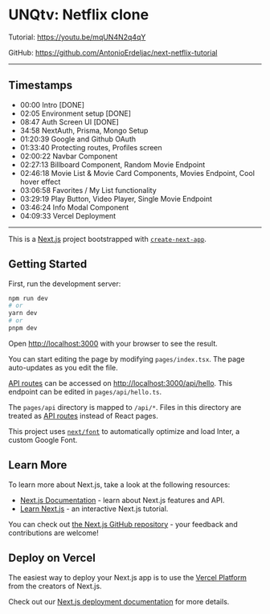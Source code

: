 # UNQtv: Netflix clone

Tutorial: https://youtu.be/mqUN4N2q4qY

GitHub: https://github.com/AntonioErdeljac/next-netflix-tutorial

---

## Timestamps
- 00:00 Intro [DONE]
- 02:05 Environment setup [DONE]
- 08:47 Auth Screen UI [DONE]
- 34:58 NextAuth, Prisma, Mongo Setup
- 01:20:39 Google and Github OAuth
- 01:33:40 Protecting routes, Profiles screen
- 02:00:22 Navbar Component
- 02:27:13 Billboard Component, Random Movie Endpoint
- 02:46:18 Movie List & Movie Card Components, Movies Endpoint, Cool hover effect
- 03:06:58 Favorites / My List functionality
- 03:29:19 Play Button, Video Player, Single Movie Endpoint
- 03:46:24 Info Modal Component
- 04:09:33 Vercel Deployment

---

This is a [Next.js](https://nextjs.org/) project bootstrapped with [`create-next-app`](https://github.com/vercel/next.js/tree/canary/packages/create-next-app).

## Getting Started

First, run the development server:

```bash
npm run dev
# or
yarn dev
# or
pnpm dev
```

Open [http://localhost:3000](http://localhost:3000) with your browser to see the result.

You can start editing the page by modifying `pages/index.tsx`. The page auto-updates as you edit the file.

[API routes](https://nextjs.org/docs/api-routes/introduction) can be accessed on [http://localhost:3000/api/hello](http://localhost:3000/api/hello). This endpoint can be edited in `pages/api/hello.ts`.

The `pages/api` directory is mapped to `/api/*`. Files in this directory are treated as [API routes](https://nextjs.org/docs/api-routes/introduction) instead of React pages.

This project uses [`next/font`](https://nextjs.org/docs/basic-features/font-optimization) to automatically optimize and load Inter, a custom Google Font.

## Learn More

To learn more about Next.js, take a look at the following resources:

- [Next.js Documentation](https://nextjs.org/docs) - learn about Next.js features and API.
- [Learn Next.js](https://nextjs.org/learn) - an interactive Next.js tutorial.

You can check out [the Next.js GitHub repository](https://github.com/vercel/next.js/) - your feedback and contributions are welcome!

## Deploy on Vercel

The easiest way to deploy your Next.js app is to use the [Vercel Platform](https://vercel.com/new?utm_medium=default-template&filter=next.js&utm_source=create-next-app&utm_campaign=create-next-app-readme) from the creators of Next.js.

Check out our [Next.js deployment documentation](https://nextjs.org/docs/deployment) for more details.
